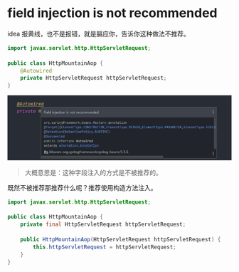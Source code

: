 # field injection is not recommended


idea 报黄线，也不是报错，就是膈应你，告诉你这种做法不推荐。

```java
import javax.servlet.http.HttpServletRequest;

public class HttpMountainAop {
	@Autowired
    private HttpServletRequest httpServletRequest;
}
```

![image-20230317085532212](/images/image-20230317085532212.png)

> 大概意思是：这种字段注入的方式是不被推荐的。

既然不被推荐那推荐什么呢？推荐使用构造方法注入。

```java
import javax.servlet.http.HttpServletRequest;

public class HttpMountainAop {
    private final HttpServletRequest httpServletRequest;

    public HttpMountainAop(HttpServletRequest httpServletRequest) {
        this.httpServletRequest = httpServletRequest;
    }
}
```


